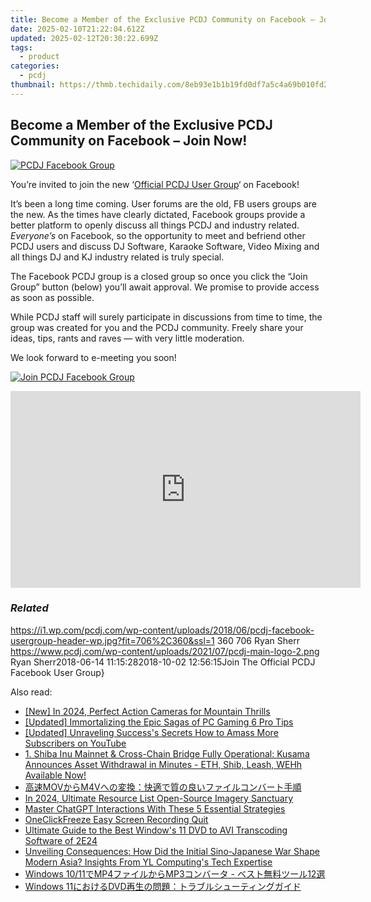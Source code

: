 ```yaml
---
title: Become a Member of the Exclusive PCDJ Community on Facebook – Join Now!
date: 2025-02-10T21:22:04.612Z
updated: 2025-02-12T20:30:22.699Z
tags:
  - product
categories:
  - pcdj
thumbnail: https://thmb.techidaily.com/8eb93e1b1b19fd0df7a5c4a69b010fd291b98c2d5042e30f7996e1ded01bfda5.jpg
---
```


## Become a Member of the Exclusive PCDJ Community on Facebook – Join Now!

[![PCDJ Facebook Group](https://i1.wp.com/pcdj.com/wp-content/uploads/2018/06/pcdj-facebook-usergroup-header-wp.jpg?resize=706%2C321&ssl=1)](https://i1.wp.com/pcdj.com/wp-content/uploads/2018/06/pcdj-facebook-usergroup-header-wp.jpg?fit=706%2C360&ssl=1 "PCDJ Facebook Group")

You’re invited to join the new ‘[Official PCDJ User Group](https://www.facebook.com/groups/208451843303338/)‘ on Facebook!

It’s been a long time coming. User forums are the old, FB users groups are the new. As the times have clearly dictated, Facebook groups provide a better platform to openly discuss all things PCDJ and industry related. _Everyone’s_ on Facebook, so the opportunity to meet and befriend other PCDJ users and discuss DJ Software, Karaoke Software, Video Mixing and all things DJ and KJ industry related is truly special.

The Facebook PCDJ group is a closed group so once you click the “Join Group” button (below) you’ll await approval. We promise to provide access as soon as possible.

While PCDJ staff will surely participate in discussions from time to time, the group was created for you and the PCDJ community. Freely share your ideas, tips, rants and raves — with very little moderation.

We look forward to e-meeting you soon!

[![Join PCDJ Facebook Group](https://i1.wp.com/pcdj.com/wp-content/uploads/2018/06/facebook-usergroup-button.png?fit=300%2C300&ssl=1 "Join PCDJ Facebook Group")](https://www.facebook.com/groups/208451843303338/)

<!-- affiliate ads begin -->
<iframe width="560" height="315" src="https://www.youtube.com/embed/6xGqSETroqA?si=4C1GPgXi-AksR_oO" title="YouTube video player" frameborder="0" allow="accelerometer; autoplay; clipboard-write; encrypted-media; gyroscope; picture-in-picture; web-share" referrerpolicy="strict-origin-when-cross-origin" allowfullscreen></iframe>
<!-- affiliate ads end -->

### _Related_

https://i1.wp.com/pcdj.com/wp-content/uploads/2018/06/pcdj-facebook-usergroup-header-wp.jpg?fit=706%2C360&ssl=1 360 706 Ryan Sherr https://www.pcdj.com/wp-content/uploads/2021/07/pcdj-main-logo-2.png Ryan Sherr2018-06-14 11:15:282018-10-02 12:56:15Join The Official PCDJ Facebook User Group}

<ins class="adsbygoogle"
     style="display:block"
     data-ad-format="autorelaxed"
     data-ad-client="ca-pub-7571918770474297"
     data-ad-slot="1223367746"></ins>

<ins class="adsbygoogle"
     style="display:block"
     data-ad-client="ca-pub-7571918770474297"
     data-ad-slot="8358498916"
     data-ad-format="auto"
     data-full-width-responsive="true"></ins>

<span class="atpl-alsoreadstyle">Also read:</span>
<div><ul>
<li><a href="https://fox-links.techidaily.com/new-in-2024-perfect-action-cameras-for-mountain-thrills/"><u>[New] In 2024, Perfect Action Cameras for Mountain Thrills</u></a></li>
<li><a href="https://screen-sharing-recording.techidaily.com/updated-immortalizing-the-epic-sagas-of-pc-gaming-6-pro-tips/"><u>[Updated] Immortalizing the Epic Sagas of PC Gaming 6 Pro Tips</u></a></li>
<li><a href="https://facebook-video-footage.techidaily.com/updated-unraveling-successs-secrets-how-to-amass-more-subscribers-on-youtube/"><u>[Updated] Unraveling Success's Secrets How to Amass More Subscribers on YouTube</u></a></li>
<li><a href="https://win-premium.techidaily.com/1-shiba-inu-mainnet-and-cross-chain-bridge-fully-operational-kusama-announces-asset-withdrawal-in-minutes-eth-shib-leash-wehh-available-now/"><u>1. Shiba Inu Mainnet & Cross-Chain Bridge Fully Operational: Kusama Announces Asset Withdrawal in Minutes - ETH, Shib, Leash, WEHh Available Now!</u></a></li>
<li><a href="https://discover-able.techidaily.com/1726028812276-movm4v/"><u>高速MOVからM4Vへの変換：快適で質の良いファイルコンバート手順</u></a></li>
<li><a href="https://fox-helps.techidaily.com/in-2024-ultimate-resource-list-open-source-imagery-sanctuary/"><u>In 2024, Ultimate Resource List Open-Source Imagery Sanctuary</u></a></li>
<li><a href="https://tech-revival.techidaily.com/master-chatgpt-interactions-with-these-5-essential-strategies/"><u>Master ChatGPT Interactions With These 5 Essential Strategies</u></a></li>
<li><a href="https://screen-video-capture.techidaily.com/oneclickfreeze-easy-screen-recording-quit/"><u>OneClickFreeze Easy Screen Recording Quit</u></a></li>
<li><a href="https://discover-able.techidaily.com/ultimate-guide-to-the-best-windows-11-dvd-to-avi-transcoding-software-of-2e24/"><u>Ultimate Guide to the Best Window's 11 DVD to AVI Transcoding Software of 2E24</u></a></li>
<li><a href="https://win-web.techidaily.com/unveiling-consequences-how-did-the-initial-sino-japanese-war-shape-modern-asia-insights-from-yl-computings-tech-expertise/"><u>Unveiling Consequences: How Did the Initial Sino-Japanese War Shape Modern Asia? Insights From YL Computing's Tech Expertise</u></a></li>
<li><a href="https://discover-able.techidaily.com/windows-1011mp4mp3-12/"><u>Windows 10/11でMP4ファイルからMP3コンバータ - ベスト無料ツール12選</u></a></li>
<li><a href="https://discover-able.techidaily.com/windows-11dvd/"><u>Windows 11におけるDVD再生の問題：トラブルシューティングガイド</u></a></li>
</ul></div>

